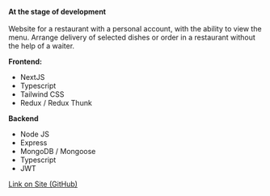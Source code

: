 **At the stage of development**
</br>
</br>
Website for a restaurant with a personal account, with the ability to view the menu. Arrange delivery of selected dishes or order in a restaurant without the help of a waiter.

**Frontend:**
- NextJS
- Typescript
- Tailwind CSS
- Redux / Redux Thunk

**Backend**
- Node JS
- Express
- MongoDB / Mongoose
- Typescript
- JWT

<a href='https://github.com/ushden/restaurant-app'>Link on Site (GitHub)</a>
